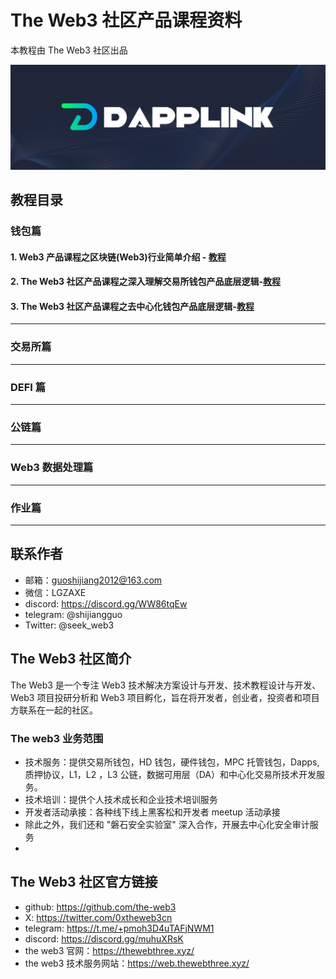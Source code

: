 # The Web3 社区产品课程资料

本教程由 The Web3 社区出品

[![DappLink](https://raw.githubusercontent.com/eniac-x-labs/.github/main/profile/dapplink.jpeg)](https://www.dapplink.xyz/zh)


## 教程目录

### 钱包篇

#### 1. Web3 产品课程之区块链(Web3)行业简单介绍 - [教程](https://github.com/the-web3/web3-product/blob/main/Introduction/ReadMe.md)
#### 2. The Web3 社区产品课程之深入理解交易所钱包产品底层逻辑-[教程](https://github.com/the-web3/web3-product/blob/main/wallet/exchange-wallet/ReadMe.md)
#### 3. The Web3 社区产品课程之去中心化钱包产品底层逻辑-[教程](https://github.com/the-web3/web3-product/blob/main/wallet/hd-wallet/ReadMe.md)


------------------------------------------------------------------------------------------------------------------------------

### 交易所篇

------------------------------------------------------------------------------------------------------------------------------


### DEFI 篇


------------------------------------------------------------------------------------------------------------------------------

### 公链篇

------------------------------------------------------------------------------------------------------------------------------

### Web3 数据处理篇

------------------------------------------------------------------------------------------------------------------------------


### 作业篇
------------------------------------------------------------------------------------------------------------------------------


## 联系作者

- 邮箱：guoshijiang2012@163.com
- 微信：LGZAXE
- discord: https://discord.gg/WW86tqEw
- telegram: @shijiangguo
- Twitter: @seek_web3


## The Web3 社区简介
The Web3 是一个专注 Web3 技术解决方案设计与开发、技术教程设计与开发、Web3 项目投研分析和 Web3 项目孵化，旨在将开发者，创业者，投资者和项目方联系在一起的社区。

### The web3 业务范围

- 技术服务：提供交易所钱包，HD 钱包，硬件钱包，MPC 托管钱包，Dapps,  质押协议，L1，L2 ，L3 公链，数据可用层（DA）和中心化交易所技术开发服务。
- 技术培训：提供个人技术成长和企业技术培训服务
- 开发者活动承接：各种线下线上黑客松和开发者 meetup 活动承接
- 除此之外，我们还和 "磐石安全实验室" 深入合作，开展去中心化安全审计服务
- 
## The Web3 社区官方链接
- github: https://github.com/the-web3
- X: https://twitter.com/0xtheweb3cn
- telegram: https://t.me/+pmoh3D4uTAFjNWM1
- discord:  https://discord.gg/muhuXRsK
- the web3 官网：https://thewebthree.xyz/
- the web3 技术服务网站：https://web.thewebthree.xyz/

